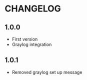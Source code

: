 # CHANGELOG

## 1.0.0

* First version
* Graylog integration

## 1.0.1

* Removed graylog set up message
